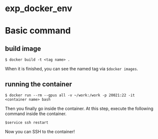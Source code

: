 # exp_docker_env

# Basic command
## build image
```
$ docker build -t <tag name> .
```
When it is finished, you can see the named tag via `$docker images`.

## running the container
```
$ docker run --rm --gpus all -v ~/work:/work -p 20021:22 -it <container name> bash
```
Then you finally go inside the container. At this step, execute the following command inside the container. 
```
$service ssh restart
```
Now you can SSH to the container!